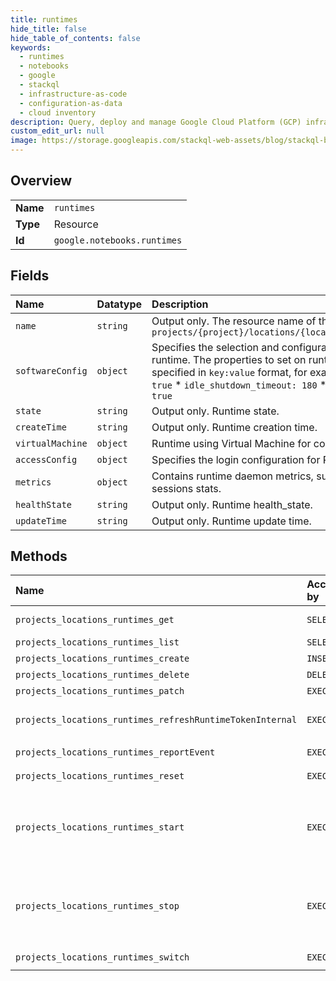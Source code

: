 ```yaml
---
title: runtimes
hide_title: false
hide_table_of_contents: false
keywords:
  - runtimes
  - notebooks
  - google    
  - stackql
  - infrastructure-as-code
  - configuration-as-data
  - cloud inventory
description: Query, deploy and manage Google Cloud Platform (GCP) infrastructure and resources using SQL
custom_edit_url: null
image: https://storage.googleapis.com/stackql-web-assets/blog/stackql-blog-post-featured-image.png
---
```

  
    

## Overview
<table><tbody>
<tr><td><b>Name</b></td><td><code>runtimes</code></td></tr>
<tr><td><b>Type</b></td><td>Resource</td></tr>
<tr><td><b>Id</b></td><td><code>google.notebooks.runtimes</code></td></tr>
</tbody></table>

## Fields
| Name | Datatype | Description |
|:-----|:---------|:------------|
| `name` | `string` | Output only. The resource name of the runtime. Format: `projects/{project}/locations/{location}/runtimes/{runtimeId}` |
| `softwareConfig` | `object` | Specifies the selection and configuration of software inside the runtime. The properties to set on runtime. Properties keys are specified in `key:value` format, for example: * `idle_shutdown: true` * `idle_shutdown_timeout: 180` * `enable_health_monitoring: true` |
| `state` | `string` | Output only. Runtime state. |
| `createTime` | `string` | Output only. Runtime creation time. |
| `virtualMachine` | `object` | Runtime using Virtual Machine for computing. |
| `accessConfig` | `object` | Specifies the login configuration for Runtime |
| `metrics` | `object` | Contains runtime daemon metrics, such as OS and kernels and sessions stats. |
| `healthState` | `string` | Output only. Runtime health_state. |
| `updateTime` | `string` | Output only. Runtime update time. |
## Methods
| Name | Accessible by | Required Params | Description |
|:-----|:--------------|:----------------|:------------|
| `projects_locations_runtimes_get` | `SELECT` | `locationsId, projectsId, runtimesId` | Gets details of a single Runtime. The location must be a regional endpoint rather than zonal. |
| `projects_locations_runtimes_list` | `SELECT` | `locationsId, projectsId` | Lists Runtimes in a given project and location. |
| `projects_locations_runtimes_create` | `INSERT` | `locationsId, projectsId` | Creates a new Runtime in a given project and location. |
| `projects_locations_runtimes_delete` | `DELETE` | `locationsId, projectsId, runtimesId` | Deletes a single Runtime. |
| `projects_locations_runtimes_patch` | `EXEC` | `locationsId, projectsId, runtimesId` | Update Notebook Runtime configuration. |
| `projects_locations_runtimes_refreshRuntimeTokenInternal` | `EXEC` | `locationsId, projectsId, runtimesId:refreshRuntimeTokenInternal` | Gets an access token for the consumer service account that the customer attached to the runtime. Only accessible from the tenant instance. |
| `projects_locations_runtimes_reportEvent` | `EXEC` | `locationsId, projectsId, runtimesId:reportEvent` | Report and process a runtime event. |
| `projects_locations_runtimes_reset` | `EXEC` | `locationsId, projectsId, runtimesId:reset` | Resets a Managed Notebook Runtime. |
| `projects_locations_runtimes_start` | `EXEC` | `locationsId, projectsId, runtimesId:start` | Starts a Managed Notebook Runtime. Perform "Start" on GPU instances; "Resume" on CPU instances See: https://cloud.google.com/compute/docs/instances/stop-start-instance https://cloud.google.com/compute/docs/instances/suspend-resume-instance |
| `projects_locations_runtimes_stop` | `EXEC` | `locationsId, projectsId, runtimesId:stop` | Stops a Managed Notebook Runtime. Perform "Stop" on GPU instances; "Suspend" on CPU instances See: https://cloud.google.com/compute/docs/instances/stop-start-instance https://cloud.google.com/compute/docs/instances/suspend-resume-instance |
| `projects_locations_runtimes_switch` | `EXEC` | `locationsId, projectsId, runtimesId:switch` | Switch a Managed Notebook Runtime. |
